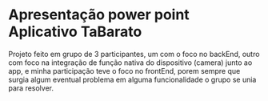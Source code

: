 # Apresentação power point Aplicativo TaBarato

Projeto feito em grupo de 3 participantes, um com o foco no backEnd, outro com foco na integração de função nativa do dispositivo (camera) junto ao app, e  minha participação teve o foco no frontEnd, porem sempre que surgia algum eventual problema em alguma funcionalidade o grupo se unia para resolver. 
